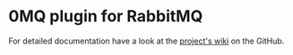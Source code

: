 # 0MQ plugin for RabbitMQ

For detailed documentation have a look at the
[project's wiki](http://wiki.github.com/rabbitmq/rmq-0mq/) on the
GitHub.
